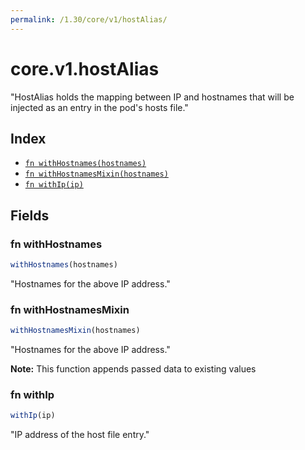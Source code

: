 ```yaml
---
permalink: /1.30/core/v1/hostAlias/
---
```


# core.v1.hostAlias

"HostAlias holds the mapping between IP and hostnames that will be injected as an entry in the pod's hosts file."

## Index

* [`fn withHostnames(hostnames)`](#fn-withhostnames)
* [`fn withHostnamesMixin(hostnames)`](#fn-withhostnamesmixin)
* [`fn withIp(ip)`](#fn-withip)

## Fields

### fn withHostnames

```ts
withHostnames(hostnames)
```

"Hostnames for the above IP address."

### fn withHostnamesMixin

```ts
withHostnamesMixin(hostnames)
```

"Hostnames for the above IP address."

**Note:** This function appends passed data to existing values

### fn withIp

```ts
withIp(ip)
```

"IP address of the host file entry."
